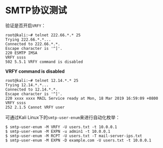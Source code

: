 
# SMTP协议测试

验证是否开启`VRFY`：

```
root@kali:~# telnet 222.66.*.* 25
Trying 222.66.*.*...
Connected to 222.66.*.*.
Escape character is '^]'.
220 ESMTP IMSA
VRFY ssss
502 5.5.1 VRFY command is disabled
```

**VRFY command is disabled**


```
root@kali:~# telnet 12.14.*.* 25
Trying 12.14.*.*...
Connected to 12.14.*.*.
Escape character is '^]'.
220 xxxx xxxx MAIL Service ready at Mon, 18 Mar 2019 16:59:09 +0800
VRFY ssss
252 2.1.5 Cannot VRFY user
```

可通过Kali Linux下的`smtp-user-enum`来进行自动化枚举：


```
$ smtp-user-enum -M VRFY -U users.txt -t 10.0.0.1
$ smtp-user-enum -M EXPN -u admin1 -t 10.0.0.1
$ smtp-user-enum -M RCPT -U users.txt -T mail-server-ips.txt
$ smtp-user-enum -M EXPN -D example.com -U users.txt -t 10.0.0.1
```



